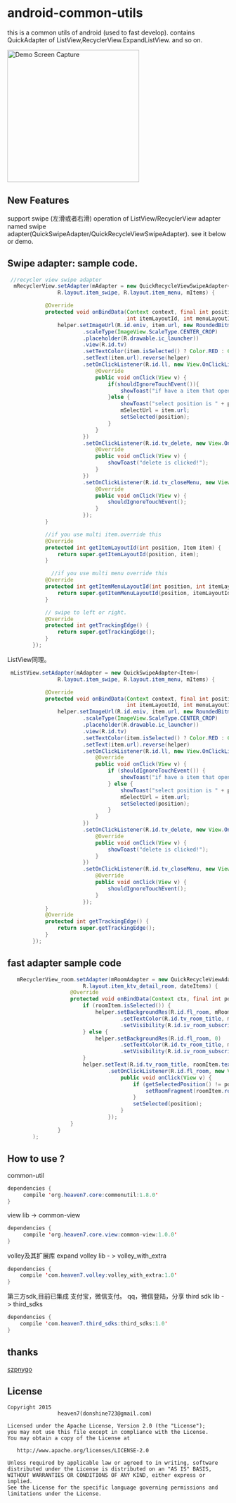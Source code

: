 # android-common-utils
this is a common utils of android (used to fast develop). contains QuickAdapter of ListView,RecyclerView.ExpandListView. and so on.

 <img src="/images/swipe_adapter_1.gif" alt="Demo Screen Capture" width="300px" />

## New Features
  support swipe (左滑或者右滑)  operation of ListView/RecyclerView adapter named swipe     adapter(QuickSwipeAdapter/QuickRecycleViewSwipeAdapter). 
  see it below or demo.
  
## Swipe adapter: sample code.
``` java
 //recycler view swipe adapter 
  mRecyclerView.setAdapter(mAdapter = new QuickRecycleViewSwipeAdapter<Item>(
                R.layout.item_swipe, R.layout.item_menu, mItems) {

            @Override
            protected void onBindData(Context context, final int position, final Item item,
                                      int itemLayoutId, int menuLayoutId, ViewHelper helper) {
                helper.setImageUrl(R.id.eniv, item.url, new RoundedBitmapBuilder()
                        .scaleType(ImageView.ScaleType.CENTER_CROP)
                        .placeholder(R.drawable.ic_launcher))
                        .view(R.id.tv)
                        .setTextColor(item.isSelected() ? Color.RED : Color.BLACK)
                        .setText(item.url).reverse(helper)
                        .setOnClickListener(R.id.ll, new View.OnClickListener() {
                            @Override
                            public void onClick(View v) {
                                if(shouldIgnoreTouchEvent()){
                                    showToast("if have a item that opened the swipe , the item is closed swipe now.");
                                }else {
                                    showToast("select position is " + position);
                                    mSelectUrl = item.url;
                                    setSelected(position);
                                }
                            }
                        })
                        .setOnClickListener(R.id.tv_delete, new View.OnClickListener() {
                            @Override
                            public void onClick(View v) {
                                showToast("delete is clicked!");
                            }
                        })
                        .setOnClickListener(R.id.tv_closeMenu, new View.OnClickListener() {
                            @Override
                            public void onClick(View v) {
                                shouldIgnoreTouchEvent();
                            }
                        });
            }

            //if you use multi item.override this 
            @Override
            protected int getItemLayoutId(int position, Item item) {
                return super.getItemLayoutId(position, item);
            }

              //if you use multi menu override this 
            @Override
            protected int getItemMenuLayoutId(int position, int itemLayoutId, Item item) {
                return super.getItemMenuLayoutId(position, itemLayoutId, item);
            }

            // swipe to left or right.
            @Override
            protected int getTrackingEdge() {
                return super.getTrackingEdge();
            }
        });
```

ListView同理。
``` java
 mListView.setAdapter(mAdapter = new QuickSwipeAdapter<Item>(
                R.layout.item_swipe, R.layout.item_menu, mItems) {

            @Override
            protected void onBindData(Context context, final int position, final Item item,
                                      int itemLayoutId, int menuLayoutId, ViewHelper helper) {
                helper.setImageUrl(R.id.eniv, item.url, new RoundedBitmapBuilder()
                        .scaleType(ImageView.ScaleType.CENTER_CROP)
                        .placeholder(R.drawable.ic_launcher))
                        .view(R.id.tv)
                        .setTextColor(item.isSelected() ? Color.RED : Color.BLACK)
                        .setText(item.url).reverse(helper)
                        .setOnClickListener(R.id.ll, new View.OnClickListener() {
                            @Override
                            public void onClick(View v) {
                                if (shouldIgnoreTouchEvent()) {
                                    showToast("if have a item that opened the swipe , the item is closed swipe now.");
                                } else {
                                    showToast("select position is " + position);
                                    mSelectUrl = item.url;
                                    setSelected(position);
                                }
                            }
                        })
                        .setOnClickListener(R.id.tv_delete, new View.OnClickListener() {
                            @Override
                            public void onClick(View v) {
                                showToast("delete is clicked!");
                            }
                        })
                        .setOnClickListener(R.id.tv_closeMenu, new View.OnClickListener() {
                            @Override
                            public void onClick(View v) {
                                shouldIgnoreTouchEvent();
                            }
                        });
            }
            @Override
            protected int getTrackingEdge() {
                return super.getTrackingEdge();
            }
        });
```

## fast adapter sample code 
``` java
   mRecyclerView_room.setAdapter(mRoomAdapter = new QuickRecycleViewAdapter<RoomItem>(
                        R.layout.item_ktv_detail_room, dateItems) {
                    @Override
                    protected void onBindData(Context ctx, final int position, final RoomItem roomItem, ViewHelper helper) {
                        if (roomItem.isSelected()) {
                            helper.setBackgroundRes(R.id.fl_room, mRoomSelectDrawableId)
                                    .setTextColor(R.id.tv_room_title, mRoomSelectedColor)
                                    .setVisibility(R.id.iv_room_subscript, true);
                        } else {
                            helper.setBackgroundRes(R.id.fl_room, 0)
                                    .setTextColor(R.id.tv_room_title, mRoomUnselectColor)
                                    .setVisibility(R.id.iv_room_subscript, false);
                        }
                        helper.setText(R.id.tv_room_title, roomItem.text)
                                .setOnClickListener(R.id.fl_room, new View.OnClickListener() {
                                    public void onClick(View v) {
                                        if (getSelectedPosition() != position) {
                                            setRoomFragment(roomItem.roomInfos);
                                        }
                                        setSelected(position);
                                    }
                                });
                    }
                }
        );
```

## How to use ? 

common-util
``` java
dependencies {
     compile 'org.heaven7.core:commonutil:1.8.0'
}
```
view lib -> common-view

``` java
dependencies {
     compile 'org.heaven7.core.view:common-view:1.0.0'
}
```

volley及其扩展库
expand volley lib - > volley_with_extra
``` java
dependencies {
    compile 'com.heaven7.volley:volley_with_extra:1.0'
}
```

第三方sdk,目前已集成 支付宝，微信支付。 qq，微信登陆，分享
third sdk lib - > third_sdks 

``` java
dependencies {
    compile 'com.heaven7.third_sdks:third_sdks:1.0'
}
```

## thanks
 [szpnygo]("https://github.com/szpnygo/android-SwipeRecyclerView")

## License

    Copyright 2015   
                    heaven7(donshine723@gmail.com)

    Licensed under the Apache License, Version 2.0 (the "License");
    you may not use this file except in compliance with the License.
    You may obtain a copy of the License at

       http://www.apache.org/licenses/LICENSE-2.0

    Unless required by applicable law or agreed to in writing, software
    distributed under the License is distributed on an "AS IS" BASIS,
    WITHOUT WARRANTIES OR CONDITIONS OF ANY KIND, either express or implied.
    See the License for the specific language governing permissions and
    limitations under the License.
